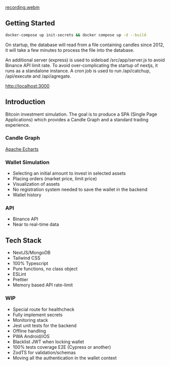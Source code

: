 [recording.webm](https://github.com/user-attachments/assets/85528f13-e1c9-4c84-810b-18fa1330f5fc)

## Getting Started

```bash
docker-compose up init-secrets && docker compose up -d --build
```
On startup, the database will read from a file containing candles since 2012, it will take a few minutes to process the file into the database.

An additional server (express) is used to sideload /src/app/server.js to avoid Binance API limit rate. To avoid over-complicating the startup of nextjs, it runs as a standalone instance. A cron job is used to run /api/catchup, /api/execute and /api/agregate.

[http://localhost:3000](http://localhost:3000)

## Introduction

Bitcoin investment simulation. The goal is to produce a SPA (Single Page Applications) which provides a Candle Graph and a standard trading experience.

### Candle Graph

[Apache Echarts](https://echarts.apache.org/en/index.html)

### Wallet Simulation

<ul>
	<li>Selecting an initial amount to invest in selected assets</li>
	<li>Placing orders (market price, limit price)</li>
	<li>Visualization of assets</li>
	<li>No registration system needed to save the wallet in the backend</li>
	<li>Wallet history</li>
</ul>

### API

<ul>
	<li>Binance API</li>
	<li>Near to real-time data</li>
</ul>

## Tech Stack

<ul>
	<li>NextJS/MongoDB</li>
	<li>Tailwind CSS</li>
	<li>100% Typescript</li>
	<li>Pure functions, no class object</li>
	<li>ESLint</li>
	<li>Prettier</li>
	<li>Memory based API rate-limit</li>
</ul>

### WIP

<ul>
	<li>Special route for healthcheck</li>
	<li>Fully implement secrets</li>
	<li>Monitoring stack</li>
	<li>Jest unit tests for the backend</li>
	<li>Offline handling</li>
	<li>PWA Android/iOS</li>
	<li>Blacklist JWT when locking wallet</li>
	<li>100% tests coverage E2E (Cypress or another)</li>
	<li>ZodTS for validation/schemas</li>
	<li>Moving all the authentication in the wallet context</li>
</ul>
